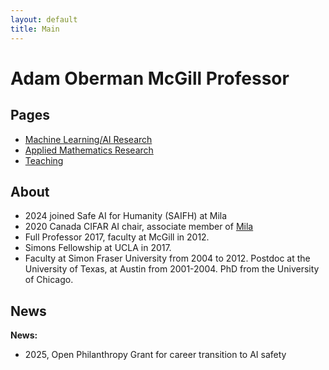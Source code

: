```yaml
---
layout: default
title: Main
---
```

# Adam Oberman McGill Professor

## Pages
- [Machine Learning/AI Research](research.md)
- [Applied Mathematics Research](research_math.md)
- [Teaching](teaching.md)

## About 
- 2024 joined Safe AI for Humanity (SAIFH) at Mila
- 2020 Canada CIFAR AI chair, associate member of [Mila](https://mila.quebec/en/mila/team/) 
- Full Professor 2017, faculty at McGill in 2012.
- Simons Fellowship at UCLA in 2017. 
- Faculty at Simon Fraser  University from 2004 to 2012. Postdoc at the University of Texas, at  Austin from 2001-2004.  PhD from  the University of Chicago.

## News 
**News:**
- 2025, Open Philanthropy Grant for career transition to AI safety

